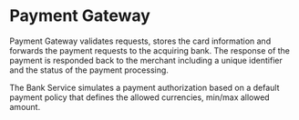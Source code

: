 # Payment Gateway

Payment Gateway validates requests, stores the card information and forwards the payment requests to the acquiring bank. The response of the payment is responded back to the merchant including a unique identifier and the status of the payment processing.

The Bank Service simulates a payment authorization based on a default payment policy that defines the allowed currencies, min/max allowed amount.

